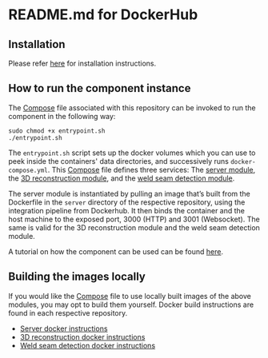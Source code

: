 # README.md for DockerHub

## Installation

Please refer [here](https://github.com/ikh-innovation/roboweldar-rose-ap/blob/main/docs/installationguide.md) for installation instructions.

## How to run the component instance

The [Compose](docker-compose.yml) file associated with this repository can
be invoked to run the component in the following way:

```console
sudo chmod +x entrypoint.sh
./entrypoint.sh
```

The `entrypoint.sh` script sets up the docker volumes which you can use to peek inside the containers' data directories, and successively runs `docker-compose.yml`. This [Compose](docker-compose.yml) file defines three services: The [server module](https://github.com/ikh-innovation/roboweldar-networking/tree/master/server), the [3D reconstruction module](https://github.com/ikh-innovation/roboweldar-3d-reconstruction), and the [weld seam detection module](https://github.com/ikh-innovation/roboweldar-weld-seam-detection).

The server module is instantiated by pulling an image that’s built from the Dockerfile in the `server` directory of the respective repository, using the integration pipeline from Dockerhub. It then binds the container and the host machine to the exposed port, 3000 (HTTP) and 3001 (Websocket).
The same is valid for the 3D reconstruction module and the weld seam detection module.

A tutorial on how the component can be used can be found [here](https://github.com/ikh-innovation/roboweldar-rose-ap/blob/main/docs/usermanual.md).

## Building the images locally

If you would like the [Compose](docker-compose.yml) file to use locally built images of the above modules, you may opt to build them yourself. Docker build instructions are found in each respective repository.

- [Server docker instructions](https://github.com/ikh-innovation/roboweldar-networking/blob/master/server/README.md)
- [3D reconstruction  docker instructions](https://github.com/ikh-innovation/roboweldar-3d-reconstruction/blob/master/docker/README.md)
- [Weld seam detection docker instructions](https://github.com/ikh-innovation/roboweldar-weld-seam-detection/blob/master/docker/README.md)
